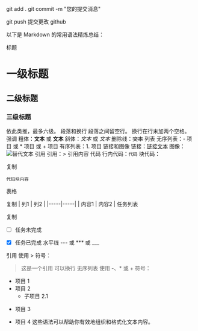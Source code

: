 git add .
git commit -m "您的提交消息"

git push  提交更改 github


以下是 Markdown 的常用语法精炼总结：

标题
# 一级标题
## 二级标题
### 三级标题
依此类推，最多六级。
段落和换行
段落之间留空行。
换行在行末加两个空格。
强调
粗体：**文本** 或 __文本__
斜体：*文本* 或 _文本_
删除线：~~文本~~
列表
无序列表：- 项目 或 * 项目 或 + 项目
有序列表：1. 项目
链接和图像
链接：[链接文本](URL)
图像：![替代文本](图像URL)
引用
引用：> 引用内容
代码
行内代码：`代码`
块代码：

复制
```语言
代码块内容
```
表格

复制
| 列1 | 列2 |
|-----|-----|
| 内容1 | 内容2 |
任务列表

复制
- [ ] 任务未完成
- [x] 任务已完成
水平线
--- 或 *** 或 ___


引用
使用 > 符号：


> 这是一个引用
> 可以换行
无序列表
使用 -、* 或 + 符号：


- 项目 1
- 项目 2
  - 子项目 2.1
* 项目 3
+ 项目 4
这些语法可以帮助你有效地组织和格式化文本内容。